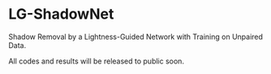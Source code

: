 # LG-ShadowNet
Shadow Removal by a Lightness-Guided Network with Training on Unpaired Data.

All codes and results will be released to public soon.
